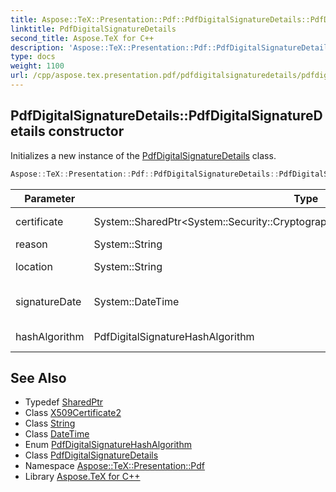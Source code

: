 ```yaml
---
title: Aspose::TeX::Presentation::Pdf::PdfDigitalSignatureDetails::PdfDigitalSignatureDetails constructor
linktitle: PdfDigitalSignatureDetails
second_title: Aspose.TeX for C++
description: 'Aspose::TeX::Presentation::Pdf::PdfDigitalSignatureDetails::PdfDigitalSignatureDetails constructor. Initializes a new instance of the PdfDigitalSignatureDetails class in C++.'
type: docs
weight: 1100
url: /cpp/aspose.tex.presentation.pdf/pdfdigitalsignaturedetails/pdfdigitalsignaturedetails/
---
```

## PdfDigitalSignatureDetails::PdfDigitalSignatureDetails constructor


Initializes a new instance of the [PdfDigitalSignatureDetails](../) class.

```cpp
Aspose::TeX::Presentation::Pdf::PdfDigitalSignatureDetails::PdfDigitalSignatureDetails(System::SharedPtr<System::Security::Cryptography::X509Certificates::X509Certificate2> certificate, System::String reason, System::String location, System::DateTime signatureDate, PdfDigitalSignatureHashAlgorithm hashAlgorithm)
```


| Parameter | Type | Description |
| --- | --- | --- |
| certificate | System::SharedPtr\<System::Security::Cryptography::X509Certificates::X509Certificate2\> | The certificate. |
| reason | System::String | The reason. |
| location | System::String | The location. |
| signatureDate | System::DateTime | The signature date. |
| hashAlgorithm | PdfDigitalSignatureHashAlgorithm | The hash algorithm. |

## See Also

* Typedef [SharedPtr](../../../system/sharedptr/)
* Class [X509Certificate2](../../../system.security.cryptography.x509certificates/x509certificate2/)
* Class [String](../../../system/string/)
* Class [DateTime](../../../system/datetime/)
* Enum [PdfDigitalSignatureHashAlgorithm](../../pdfdigitalsignaturehashalgorithm/)
* Class [PdfDigitalSignatureDetails](../)
* Namespace [Aspose::TeX::Presentation::Pdf](../../)
* Library [Aspose.TeX for C++](../../../)
